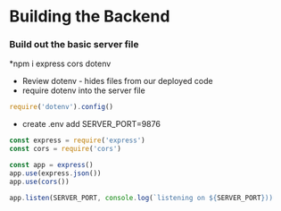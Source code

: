 Building the Backend
=====================

### Build out the basic server file
*npm i express cors dotenv
* Review dotenv - hides files from our deployed code
* require dotenv into the server file

```javascript
require('dotenv').config()
```
* create .env add SERVER_PORT=9876

```javascript
const express = require('express')
const cors = require('cors')

const app = express()
app.use(express.json())
app.use(cors())

app.listen(SERVER_PORT, console.log(`listening on ${SERVER_PORT}))
```

